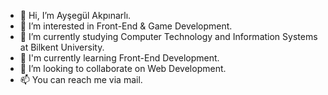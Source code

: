 - 👋 Hi, I’m Ayşegül Akpınarlı.
- 👀 I’m interested in Front-End & Game Development.
- 🌱 I’m currently studying Computer Technology and Information Systems at Bilkent University. 
- 🌱 I'm currently learning Front-End Development.
- 💞️ I’m looking to collaborate on Web Development.
- 📫 You can reach me via mail.
